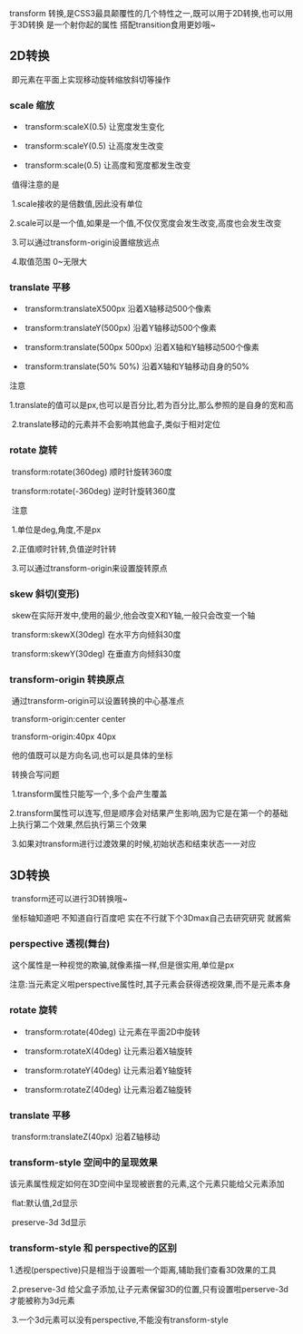 transform  转换,是CSS3最具颠覆性的几个特性之一,既可以用于2D转换,也可以用于3D转换   是一个射你起的属性   搭配transition食用更妙哦~

## 2D转换   

​       即元素在平面上实现移动旋转缩放斜切等操作

### 	scale  缩放

- ​		transform:scaleX(0.5)   让宽度发生变化

- ​		transform:scaleY(0.5)    让高度发生改变

- ​		transform:scale(0.5)   让高度和宽度都发生改变


​	值得注意的是

​	     1.scale接收的是倍数值,因此没有单位

​	     2.scale可以是一个值,如果是一个值,不仅仅宽度会发生改变,高度也会发生改变

​	     3.可以通过transform-origin设置缩放远点

​	     4.取值范围   0~无限大

### translate  平移

- ​		transform:translateX500px     沿着X轴移动500个像素

- ​		transform:translateY(500px)     沿着Y轴移动500个像素

- ​		transform:translate(500px 500px)     沿着X轴和Y轴移动500个像素

- ​		transform:translate(50% 50%)     沿着X轴和Y轴移动自身的50%


注意

​		1.translate的值可以是px,也可以是百分比,若为百分比,那么参照的是自身的宽和高

​		2.translate移动的元素并不会影响其他盒子,类似于相对定位

### rotate  旋转

​	transform:rotate(360deg) 顺时针旋转360度

​	transform:rotate(-360deg)    逆时针旋转360度

​	注意

​	1.单位是deg,角度,不是px

​	2.正值顺时针转,负值逆时针转

​	3.可以通过transform-origin来设置旋转原点

### skew  斜切(变形)

​	skew在实际开发中,使用的最少,他会改变X和Y轴,一般只会改变一个轴

​	transform:skewX(30deg)   在水平方向倾斜30度

​	transform:skewY(30deg)   在垂直方向倾斜30度

### transform-origin  转换原点

​	通过transform-origin可以设置转换的中心基准点

​	transform-origin:center  center

​	transform-origin:40px  40px

​	他的值既可以是方向名词,也可以是具体的坐标

​	转换合写问题

​		1.transform属性只能写一个,多个会产生覆盖

​	        2.transform属性可以连写,但是顺序会对结果产生影响,因为它是在第一个的基础上执行第二个效果,然后执行第三个效果

​	        3.如果对transform进行过渡效果的时候,初始状态和结束状态一一对应

## 3D转换

​	transform还可以进行3D转换哦~

​	坐标轴知道吧   不知道自行百度吧   实在不行就下个3Dmax自己去研究研究   就酱紫  

### perspective   透视(舞台)

​	这个属性是一种视觉的欺骗,就像素描一样,但是很实用,单位是px

​	注意:当元素定义啦perspective属性时,其子元素会获得透视效果,而不是元素本身

### rotate   旋转

- ​	transform:rotate(40deg)     让元素在平面2D中旋转

- ​	transform:rotateX(40deg)     让元素沿着X轴旋转

- ​	transform:rotateY(40deg)     让元素沿着Y轴旋转

- ​	transform:rotateZ(40deg)     让元素沿着Z轴旋转


### translate  平移

​		transform:translateZ(40px)    沿着Z轴移动

### transform-style  空间中的呈现效果

​	该元素属性规定如何在3D空间中呈现被嵌套的元素,这个元素只能给父元素添加

​		flat:默认值,2d显示

​		preserve-3d   3d显示

### transform-style  和  perspective的区别

​	1.透视(perspective)只是相当于设置啦一个距离,辅助我们查看3D效果的工具

​	2.preserve-3d  给父盒子添加,让子元素保留3D的位置,只有设置啦perserve-3d才能被称为3d元素

​	3.一个3d元素可以没有perspective,不能没有transform-style